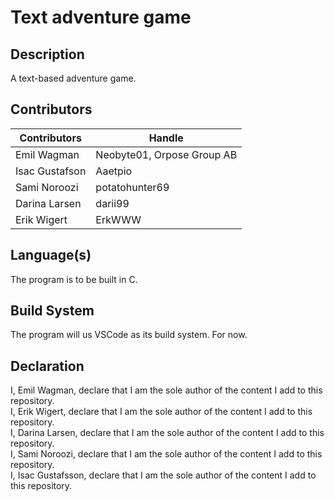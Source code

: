 # Text adventure game

## Description
A text-based adventure game. 

## Contributors
| Contributors   | Handle                     |
| -------------- | -------------------------- |
| Emil Wagman    | Neobyte01, Orpose Group AB |
| Isac Gustafson | Aaetpio                    |
| Sami Noroozi   | potatohunter69             |
| Darina Larsen  | darii99                    |
| Erik Wigert    | ErkWWW                     |

## Language(s)
The program is to be built in C.

## Build System
The program will us VSCode as its build system. For now.

## Declaration
I, Emil Wagman, declare that I am the sole author of the content I add to this repository. <br>
I, Erik Wigert, declare that I am the sole author of the content I add to this repository. <br>
I, Darina Larsen, declare that I am the sole author of the content I add to this repository. <br>
I, Sami Noroozi, declare that I am the sole author of the content I add to this repository. <br>
I, Isac Gustafsson, declare that I am the sole author of the content I add to this repository. <br>
